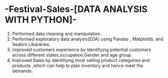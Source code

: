 # -Festival-Sales-[DATA ANALYSIS WITH PYTHON]-

1. Performed data cleaning and manipulation.
2. Performed exploratory data analysis(EDA) using Pandas , Matplotlib, and Seabrn Libararies.
3. Improved customers experience by identifying potential customers across different states,occupation,Gender and age group.
4. Improved Sales by identifying most selling product categories and products ,which can help to plan inventory and hence meet the demands.
